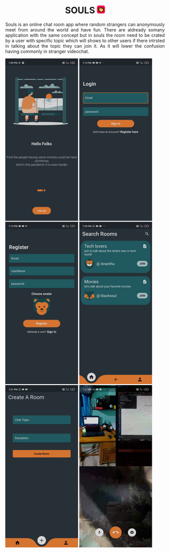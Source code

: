 <h1 align="center">SOULS <img src="android/app/src/main/res/mipmap-xhdpi/ic_launcher.png" width=25></h1>  

 <p align="justify">Souls is an online chat room app where random strangers can anonymously meet from around the world and have fun.
 There are aldready somany application with the same concept but in souls the room need to be crated by a user with specific topic which will shows to other users if there intrsted in talking about the topic they can join it. As it will lower the confusion having commonly in stranger videochat.</p>
 
 


<img src="app_screen_shots/9.jpeg" width=230> <img src="app_screen_shots/7.jpeg" width=230>
 <img src="app_screen_shots/10.jpeg" width=230> 
<img src="app_screen_shots/8.jpeg" width=230> <img src="app_screen_shots/appss2.jpeg" width=230> <img src="app_screen_shots/appss3.jpeg" width=230> 

